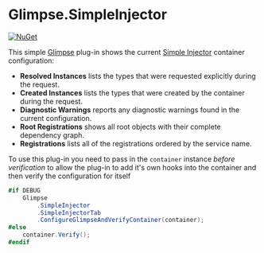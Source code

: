 # Glimpse.SimpleInjector

[![NuGet](https://img.shields.io/nuget/v/Glimpse.SimpleInjector.svg)](https://www.nuget.org/packages/Glimpse.SimpleInjector)

This simple [Glimpse](http://getglimpse.com/) plug-in shows the current [Simple Injector](https://simpleinjector.org) container configuration:

- **Resolved Instances** lists the types that were requested explicitly during the request.
- **Created Instances** lists the types that were created by the container during the request.
- **Diagnostic Warnings** reports any diagnostic warnings found in the current configuration.
- **Root Registrations** shows all root objects with their complete dependency graph.
- **Registrations** lists all of the registrations ordered by the service name.

To use this plug-in you need to pass in the `container` instance *before verification* to allow the plug-in to add it's own hooks into the container and then verify the configuration for itself

```csharp
#if DEBUG
    Glimpse
        .SimpleInjector
        .SimpleInjectorTab
        .ConfigureGlimpseAndVerifyContainer(container);
#else
    container.Verify();
#endif
```

